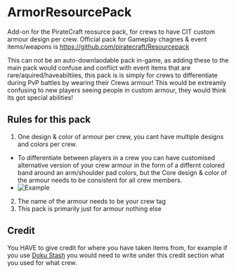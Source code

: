 # ArmorResourcePack
Add-on for the PirateCraft reosurce pack, for crews to have CIT custom armour design per crew.
Official pack for Gameplay chagnes & event items/weapons is https://github.com/piratecraft/Resourcepack

This can not be an auto-downlaodable pack in-game, as adding these to the main pack would confuse and conflict with event items that are rare/aquired/haveabiltiies, this pack is is simply for crews to differentiate during PvP battles by wearing their Crews armour!
This would be extreamly confusing to new players seeing people in custom armour, they would think its got special abilities! 

## Rules for this pack
1) One design & color of armour per crew, you cant have multiple designs and colors per crew.
- To differentiate between players in a crew you can have customised alternative version of your crew armour in the form of a differnt colored band around an arm/shoulder pad colors, but the Core design & color of the armour needs to be consistent for all crew members.
- ![Example](https://i.imgur.com/sZVaunj.png)
2) The name of the armour needs to be your crew tag
3) This pack is primarily just for armour nothing else

## Credit
You HAVE to give credit for where you have taken items from, for example if you use [Doku Stash](https://dokucraft.co.uk/stash/?search=armor+!item&sc=shortcut) you would need to write under this credit section what you used for what crew. 

